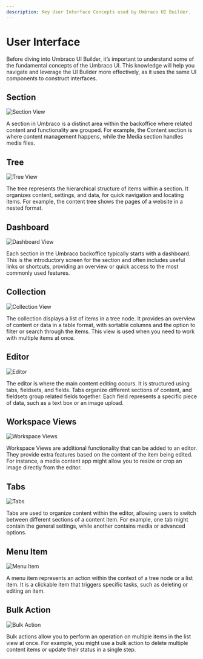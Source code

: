 ```yaml
---
description: Key User Interface Concepts used by Umbraco UI Builder.
---
```


# User Interface

Before diving into Umbraco UI Builder, it’s important to understand some of the fundamental concepts of the Umbraco UI. This knowledge will help you navigate and leverage the UI Builder more effectively, as it uses the same UI components to construct interfaces.

## Section

![Section View](images/section.png)

A section in Umbraco is a distinct area within the backoffice where related content and functionality are grouped. For example, the Content section is where content management happens, while the Media section handles media files.

## Tree

![Tree View](images/tree.png)

The tree represents the hierarchical structure of items within a section. It organizes content, settings, and data, for quick navigation and locating items. For example, the content tree shows the pages of a website in a nested format.

## Dashboard

![Dashboard View](images/dashboard.png)

Each section in the Umbraco backoffice typically starts with a dashboard. This is the introductory screen for the section and often includes useful links or shortcuts, providing an overview or quick access to the most commonly used features.

## Collection

![Collection View](images/ui_02.png)

The collection displays a list of items in a tree node. It provides an overview of content or data in a table format, with sortable columns and the option to filter or search through the items. This view is used when you need to work with multiple items at once.

## Editor

![Editor](images/ui_03.png)

The editor is where the main content editing occurs. It is structured using tabs, fieldsets, and fields. Tabs organize different sections of content, and fieldsets group related fields together. Each field represents a specific piece of data, such as a text box or an image upload.

## Workspace Views

![Workspace Views](images/workspace-views.png)

Workspace Views are additional functionality that can be added to an editor. They provide extra features based on the content of the item being edited. For instance, a media content app might allow you to resize or crop an image directly from the editor.

## Tabs

![Tabs](images/tabs.png)

Tabs are used to organize content within the editor, allowing users to switch between different sections of a content item. For example, one tab might contain the general settings, while another contains media or advanced options.

## Menu Item

![Menu Item](images/ui_04.png)

A menu item represents an action within the context of a tree node or a list item. It is a clickable item that triggers specific tasks, such as deleting or editing an item.

## Bulk Action

![Bulk Action](images/ui_05.png)

Bulk actions allow you to perform an operation on multiple items in the list view at once. For example, you might use a bulk action to delete multiple content items or update their status in a single step.
